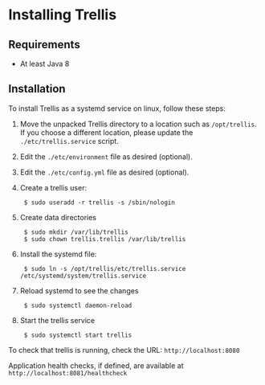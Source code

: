 # Installing Trellis

## Requirements

  * At least Java 8

## Installation

To install Trellis as a systemd service on linux, follow these steps:

1. Move the unpacked Trellis directory to a location such as `/opt/trellis`.
   If you choose a different location, please update the `./etc/trellis.service` script.

2. Edit the `./etc/environment` file as desired (optional).

3. Edit the `./etc/config.yml` file as desired (optional).

4. Create a trellis user:

        $ sudo useradd -r trellis -s /sbin/nologin

5. Create data directories

        $ sudo mkdir /var/lib/trellis
        $ sudo chown trellis.trellis /var/lib/trellis

6. Install the systemd file:

        $ sudo ln -s /opt/trellis/etc/trellis.service /etc/systemd/system/trellis.service

7. Reload systemd to see the changes

        $ sudo systemctl daemon-reload

8. Start the trellis service

        $ sudo systemctl start trellis

To check that trellis is running, check the URL: `http://localhost:8080`

Application health checks, if defined, are available at `http://localhost:8081/healthcheck`
